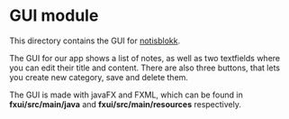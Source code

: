 # GUI module
This directory contains the GUI for [notisblokk](../README.md).

The GUI for our app shows a list of notes, as well as two textfields where you can edit their title 
and content. There are also three buttons, that lets you create new category, save and delete them.

The GUI is made with javaFX and FXML, which can be found in **fxui/src/main/java** and 
**fxui/src/main/resources** respectively.
                           